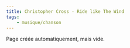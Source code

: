 ```yaml
---
title: Christopher Cross - Ride like The Wind
tags:
    - musique/chanson
---
```


Page créée automatiquement, mais vide.

